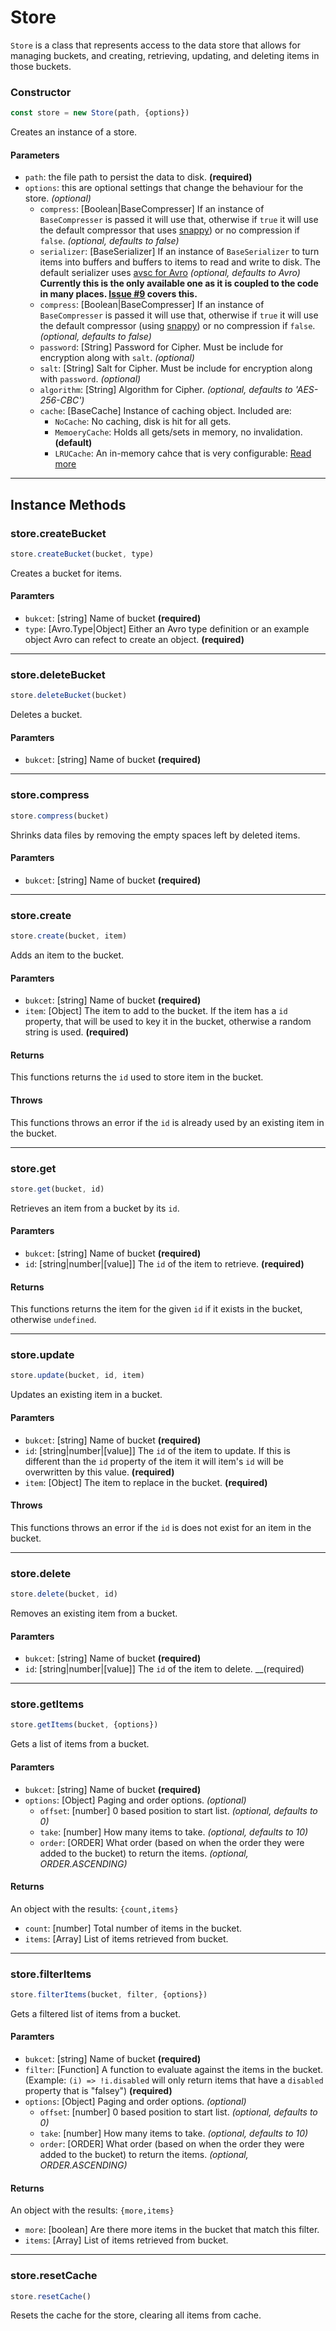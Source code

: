 # Store

`Store` is a class that represents access to the data store that allows for managing buckets, and creating, retrieving, updating, and deleting items in those buckets.

### Constructor

```javascript
const store = new Store(path, {options})
```

Creates an instance of a store.

#### Parameters

- `path`: the file path to persist the data to disk. __(required)__
- `options`: this are optional settings that change the behaviour for the store. _(optional)_
    - `compress`: [Boolean|BaseCompresser] If an instance of `BaseCompresser` is passed it will use that, otherwise if `true` it will use the default compressor that uses [snappy](https://www.npmjs.com/package/snappy)) or no compression if `false`.  _(optional, defaults to false)_ 
    - `serializer`: [BaseSerializer] If an instance of `BaseSerializer` to turn items into buffers and buffers to items to read and write to disk. The default serializer uses  [avsc for Avro](https://www.npmjs.com/package/avsc)   _(optional, defaults to Avro)_ __Currently this is the only available one as it is coupled to the code in many places. [Issue #9](https://github.com/holmok/convenience-store/issues/9) covers this.__
     - `compress`: [Boolean|BaseCompresser] If an instance of `BaseCompresser` is passed it will use that, otherwise if `true` it will use the default compressor (using [snappy](https://www.npmjs.com/package/snappy)) or no compression if `false`.  _(optional, defaults to false)_ 
     - `password`: [String] Password for Cipher.  Must be include for encryption along with `salt`. _(optional)_
     - `salt`: [String] Salt for Cipher.  Must be include for encryption along with `password`. _(optional)_     
     - `algorithm`: [String] Algorithm for Cipher. _(optional, defaults to 'AES-256-CBC')_  
     - `cache`: [BaseCache] Instance of caching object. Included are:
       - `NoCache`: No caching, disk is hit for all gets.
       - `MemoeryCache`: Holds all gets/sets in memory, no invalidation. __(default)__ 
       - `LRUCache`: An in-memory cahce that is very configurable: [Read more](https://www.npmjs.com/package/lru-cache)

----

## Instance Methods

### __store.createBucket__
```javascript
store.createBucket(bucket, type)
```
Creates a bucket for items.
#### Paramters
  - `bukcet`: [string] Name of bucket __(required)__
  - `type`: [Avro.Type|Object] Either an Avro type definition or an example object Avro can refect to create an object. __(required)__

----

### __store.deleteBucket__
```javascript
store.deleteBucket(bucket)
```
Deletes a bucket.
#### Paramters
  - `bukcet`: [string] Name of bucket __(required)__

----

### __store.compress__
```javascript
store.compress(bucket)
```
Shrinks data files by removing the empty spaces left by deleted items.
#### Paramters
  - `bukcet`: [string] Name of bucket __(required)__

----

### __store.create__
```javascript
store.create(bucket, item)
```
Adds an item to the bucket.
#### Paramters
  - `bukcet`: [string] Name of bucket __(required)__
  - `item`: [Object] The item to add to the bucket.  If the item has a `id` property, that will be used to key it in the bucket, otherwise a random string is used. __(required)__
#### Returns
This functions returns the `id` used to store item in the bucket.
#### Throws
This functions throws an error if the `id` is already used by an existing item in the bucket.

----

### __store.get__
```javascript
store.get(bucket, id)
```
Retrieves an item from a bucket by its `id`.
#### Paramters
  - `bukcet`: [string] Name of bucket __(required)__
  - `id`: [string|number|[value]] The `id` of the item to retrieve. __(required)__
#### Returns
This functions returns the item for the given `id` if it exists in the bucket, otherwise `undefined`.

----

### __store.update__
```javascript
store.update(bucket, id, item)
```
Updates an existing item in a bucket.
#### Paramters
  - `bukcet`: [string] Name of bucket __(required)__
  - `id`: [string|number|[value]] The `id` of the item to update. If this is different than the `id` property of the item it will item's `id` will be overwritten by this value. __(required)__
  - `item`: [Object] The item to replace in the bucket. __(required)__
#### Throws
This functions throws an error if the `id` is does not exist for an item in the bucket.

----

### __store.delete__
```javascript
store.delete(bucket, id)
```
Removes an existing item from a bucket.
#### Paramters
  - `bukcet`: [string] Name of bucket __(required)__
  - `id`: [string|number|[value]] The `id` of the item to delete. __(required)

----

### __store.getItems__
```javascript
store.getItems(bucket, {options})
```
Gets a list of items from a bucket.
#### Paramters
  - `bukcet`: [string] Name of bucket __(required)__
  - `options`: [Object] Paging and order options. _(optional)_
    - `offset`: [number] 0 based position to start list. _(optional, defaults to 0)_  
    - `take`: [number] How many items to take. _(optional, defaults to 10)_
    - `order`: [ORDER] What order (based on when the order they were added to the bucket) to return the items. _(optional, ORDER.ASCENDING)_ 
#### Returns
An object with the results: `{count,items}`
  - `count`: [number] Total number of items in the bucket.
  - `items`: [Array] List of items retrieved from bucket.

----

### __store.filterItems__
```javascript
store.filterItems(bucket, filter, {options})
```
Gets a filtered list of items from a bucket.
#### Paramters
  - `bukcet`: [string] Name of bucket __(required)__
  - `filter`: [Function] A function to evaluate against the items in the bucket. (Example: `(i) => !i.disabled` will only return items that have a `disabled` property that is "falsey") __(required)__
  - `options`: [Object] Paging and order options. _(optional)_
    - `offset`: [number] 0 based position to start list. _(optional, defaults to 0)_  
    - `take`: [number] How many items to take. _(optional, defaults to 10)_
    - `order`: [ORDER] What order (based on when the order they were added to the bucket) to return the items. _(optional, ORDER.ASCENDING)_ 
#### Returns
An object with the results: `{more,items}`
  - `more`: [boolean] Are there more items in the bucket that match this filter.
  - `items`: [Array] List of items retrieved from bucket.

----

### __store.resetCache__
```javascript
store.resetCache()
```
Resets the cache for the store, clearing all items from cache.


